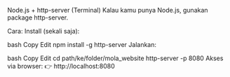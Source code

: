 Node.js + http-server (Terminal)
Kalau kamu punya Node.js, gunakan package http-server.

Cara:
Install (sekali saja):

bash
Copy
Edit
npm install -g http-server
Jalankan:

bash
Copy
Edit
cd path/ke/folder/mola_website
http-server -p 8080
Akses via browser:
👉 http://localhost:8080
